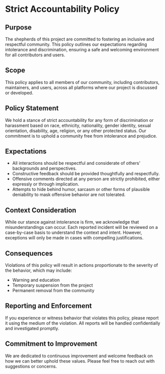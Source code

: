 # Strict Accountability Policy

## Purpose

The shepherds of this project are committed to fostering an inclusive and respectful community. This policy outlines our expectations regarding intolerance and discrimination, ensuring a safe and welcoming environment for all contributors and users.

## Scope

This policy applies to all members of our community, including contributors, maintainers, and users, across all platforms where our project is discussed or developed.

## Policy Statement

We hold a stance of strict accountability for any form of discrimination or harassment based on race, ethnicity, nationality, gender identity, sexual orientation, disability, age, religion, or any other protected status. Our commitment is to uphold a community free from intolerance and prejudice.

## Expectations

* All interactions should be respectful and considerate of others' backgrounds and perspectives.
* Constructive feedback should be provided thoughtfully and respectfully.
* Offensive comments directed at any person are strictly prohibited, either expressly or through implication.
* Attempts to hide behind humor, sarcasm or other forms of plausible deniability to mask offensive behavior are not tolerated.

## Context Consideration

While our stance against intolerance is firm, we acknowledge that misunderstandings can occur. Each reported incident will be reviewed on a case-by-case basis to understand the context and intent. However, exceptions will only be made in cases with compelling justifications.

## Consequences

Violations of this policy will result in actions proportionate to the severity of the behavior, which may include:

* Warning and education
* Temporary suspension from the project
* Permanent removal from the community

## Reporting and Enforcement

If you experience or witness behavior that violates this policy, please report it using the medium of the violation. All reports will be handled confidentially and investigated promptly.

## Commitment to Improvement

We are dedicated to continuous improvement and welcome feedback on how we can better uphold these values. Please feel free to reach out with suggestions or concerns.

